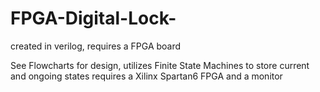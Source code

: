 # FPGA-Digital-Lock-
created in verilog, requires a FPGA board

See Flowcharts for design, utilizes Finite State Machines to store current and ongoing states
requires a Xilinx Spartan6 FPGA and a monitor
